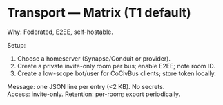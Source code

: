 # Transport — Matrix (T1 default)
Why: Federated, E2EE, self-hostable.

Setup:
1) Choose a homeserver (Synapse/Conduit or provider).  
2) Create a private invite-only room per bus; enable E2EE; note room ID.  
3) Create a low-scope bot/user for CoCivBus clients; store token locally.

Message: one JSON line per entry (<2 KB).  No secrets.  
Access: invite-only.  Retention: per-room; export periodically.


